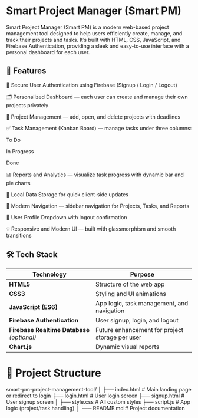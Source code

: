 # Smart Project Manager (Smart PM)

Smart Project Manager (Smart PM) is a modern web-based project management tool designed to help users efficiently create, manage, and track their projects and tasks.
It’s built with HTML, CSS, JavaScript, and Firebase Authentication, providing a sleek and easy-to-use interface with a personal dashboard for each user.

## 🚀 Features

🔐 Secure User Authentication using Firebase (Signup / Login / Logout)

🗂️ Personalized Dashboard — each user can create and manage their own projects privately

📁 Project Management — add, open, and delete projects with deadlines

✅ Task Management (Kanban Board) — manage tasks under three columns:

To Do

In Progress

Done

📊 Reports and Analytics — visualize task progress with dynamic bar and pie charts

💾 Local Data Storage for quick client-side updates

🧭 Modern Navigation — sidebar navigation for Projects, Tasks, and Reports

👤 User Profile Dropdown with logout confirmation

💡 Responsive and Modern UI — built with glassmorphism and smooth transitions

## 🛠️ Tech Stack

| Technology                                  | Purpose                                         |
| ------------------------------------------- | ----------------------------------------------- |
| **HTML5**                                   | Structure of the web app                        |
| **CSS3**                                    | Styling and UI animations                       |
| **JavaScript (ES6)**                        | App logic, task management, and navigation      |
| **Firebase Authentication**                 | User signup, login, and logout                  |
| **Firebase Realtime Database** *(optional)* | Future enhancement for project storage per user |
| **Chart.js**                                | Dynamic visual reports                          |

# 📁 Project Structure

smart-pm-project-management-tool/
│
├── index.html          # Main landing page or redirect to login
├── login.html          # User login screen
├── signup.html         # User signup screen
│
├── style.css           # All custom styles
├── script.js           # App logic (project/task handling)
│
└── README.md           # Project documentation
